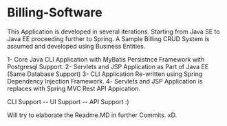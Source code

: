 # Billing-Software

This Application is developed in several iterations.
Starting from Java SE to Java EE proceeding further to Spring.
A Sample Billing CRUD System  is assumed and developed using Business Entities.

1- Core Java CLI Application with MyBatis Persistnce Framework with Postgresql Support.
2- Servlets and JSP Application as Part of Java EE (Same Database Support)
3- CLI Application Re-written using Spring Dependency Injection Framework.
4- Servlets and JSP Application is replaces with Spring MVC Rest API Appication.

CLI Support -- UI Support -- API Support :)

Will try to elaborate the Readme.MD in further Commits. xD.
